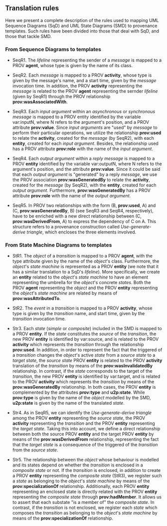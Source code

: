 
## Translation rules

Here we present a complete description of the rules used to mapping UML Sequence Diagrams (SqD) and UML State Diagrams (SMD) to provenance templates. Such rules have been divided into those that deal with SqD, and those that tackle SMD. 

### From Sequence Diagrams to templates

* SeqR1. The _lifeline_ representing the sender of a _message_ is mapped to a PROV __agent__, whose type is given by the name of its class. 

* SeqR2. Each _message_ is mapped to a PROV __activity__, whose type is given by the message's name, and a start time, given by the _message_ invocation time. In addition, the PROV __activity__ representing the _message_ is related to the PROV __agent__ representing the sernder _lifeline_ (given by SeqR1) through the PROV relationship __prov:wasAssociatedWith__.

* SeqR3. Each _input argument_ within an _asynchronous_ or _synchronous_ _message_ is mapped to a PROV entity identified by the variable var:inputN, where N refers to the argument's position, and a PROV attribute __prov:value__. Since _input arguments_ are "used" by _message_ to perform their particular operations, we utilize the relationship __prov:used__ to relate the __activity__, created for the _message_ (by SeqR2), with each __entity__, created for each _input argument_. Besides, the relationship used has a PROV attribute __prov:role__ with the name of the _input argument_. 

* SeqR4. Each _output argument_ within a _reply_ _message_ is mapped to a PROV __entity__ identified by the variable var:outputN, where N refers to the argument's position, and the attribute __prov:value__. Since it could be said that each _output argument_ is "generated" by a reply _message_, we use the PROV association __prov:wasGeneratedBy__ to relate the __activity__, created for the _message_ (by SeqR2), with the __entity__, created for each _output argument_. Furthermore, __prov:wasGeneratedBy__ has a PROV attribute __prov:role__ with the name of the _output argument_.

* SeqR5. In PROV two relationships with the form (B, __prov:used__, A) and (C, __prov:wasGeneratedBy__, B) (see SeqR3 and SeqR4, respectively), have to be enriched with a new direct relationship between (C, __prov:wasDerivedFrom__, A) to express the dependency of C on A. This structure refers to a provenance construction called _Use-generate-derive triangle_, which encloses the three elements involved.

### From State Machine Diagrams to templates

* StR1. The _object_ of a _transition_ is mapped to a PROV __agent__, with the type attribute given by the name of the _object_'s class. Furthermore, the _object_'s _state machine_ is represented as a PROV __entity__ (we note that it has a similar translation to a SqD's _lifeline_). More specifically, we create an __entity__ related to the _object_'s _state machine_ to have an element representing the umbrella for the _object_'s concrete _states_. Both the PROV __agent__ representing the _object_ and the PROV __entity__ representing the _object_'s _state machine_ are related by means of __prov:wasAttributedTo__.

* StR2. The _event_ in a _transition_ is mapped to a PROV __activity__, whose type is given by the _transition_ name, and start time, given by the _transition_ invocation time. 

* Str3. Each _state_ (_simple_ or _composite_) included in the SMD is mapped to a PROV __entity__. If the _state_ constitutes the _source_ of the _transition_, the new PROV __entity__ is identified by var:source, and is related to the PROV __activity__ which represents the _transition_ through the relationship __prov:used__. In addition, in order to represent the fact that the triggered of a _transition_ changes the _object_'s active _state_ from a _source_ _state_ to a _target_ _state_, the _source_ _state_ PROV __entity__ is related to the PROV __activity__ translation of the _transition_ by means of the __prov:wasInvalidatedBy__ relationship. In contrast, if the _state_ corresponds to the target of the _transition_, the new PROV __entity__ is identified by var:target, and is related to the PROV __activity__ which represents the _transition_ by means of the __prov:wasGeneratedBy__ relationship. In both cases, the PROV __entity__ is complemented by the attributes __prov:type__ and __u2p:state__. While __prov:type__ is given by the name of the _object_ modelled by the SMD, __u2p:state__ is given by the name of the translated _state_. 

* Str4. As in SeqR5, we can identify the _Use-generate-derive triangle_ among the PROV __entity__ representing the _source_ _state_, the PROV __activity__ representing the _transition_ and the PROV __entity__ representing the _target_ _state_. Taking this into account, we define a direct relationship between both the source PROV __entity__ and the target PROV __entity__ by means of the __prov:wasDerivedFrom__ relationship, representing the fact that the _target_ _state_ is a consequence of the triggered of the _transition_ from the _source_ _state_. 

* Str5. The relationship between the _object_ whose behaviour is modelled and its states depend on whether the _transition_ is enclosed in a _composite_ _state_ or not. If the _transition_ is enclosed, in addition to create a PROV __entity__ representing the _composite_ _state_ (StR3), we register such a _state_ as belonging to the _object_'s _state machine_ by means of the __prov:specializationOf__ relationship. Additionally, each PROV __entity__ representing an enclosed state is directly related with the PROV __entity__ representing the _composite_ _state_ through __prov:hadMember__. It allows us to assert that each substate "is a member of" the _composite_ _state_. In contrast, if the _transition_ is not enclosed, we register each _state_ which composes the _transition_ as belonging to the _object_'s _state machine_ by means of the __prov:specializationOf__ relationship. 
